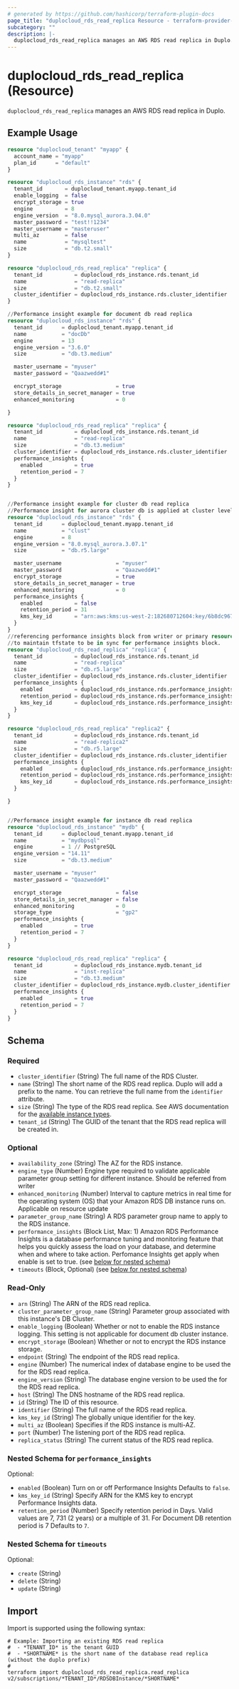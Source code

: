 ```yaml
---
# generated by https://github.com/hashicorp/terraform-plugin-docs
page_title: "duplocloud_rds_read_replica Resource - terraform-provider-duplocloud"
subcategory: ""
description: |-
  duplocloud_rds_read_replica manages an AWS RDS read replica in Duplo.
---
```


# duplocloud_rds_read_replica (Resource)

`duplocloud_rds_read_replica` manages an AWS RDS read replica in Duplo.

## Example Usage

```terraform
resource "duplocloud_tenant" "myapp" {
  account_name = "myapp"
  plan_id      = "default"
}

resource "duplocloud_rds_instance" "rds" {
  tenant_id       = duplocloud_tenant.myapp.tenant_id
  enable_logging  = false
  encrypt_storage = true
  engine          = 8
  engine_version  = "8.0.mysql_aurora.3.04.0"
  master_password = "test!!1234"
  master_username = "masteruser"
  multi_az        = false
  name            = "mysqltest"
  size            = "db.t2.small"
}

resource "duplocloud_rds_read_replica" "replica" {
  tenant_id          = duplocloud_rds_instance.rds.tenant_id
  name               = "read-replica"
  size               = "db.t2.small"
  cluster_identifier = duplocloud_rds_instance.rds.cluster_identifier
}

//Performance insight example for document db read replica
resource "duplocloud_rds_instance" "rds" {
  tenant_id      = duplocloud_tenant.myapp.tenant_id
  name           = "docDb"
  engine         = 13
  engine_version = "3.6.0"
  size           = "db.t3.medium"

  master_username = "myuser"
  master_password = "Qaazwedd#1"

  encrypt_storage                 = true
  store_details_in_secret_manager = true
  enhanced_monitoring             = 0

}

resource "duplocloud_rds_read_replica" "replica" {
  tenant_id          = duplocloud_rds_instance.rds.tenant_id
  name               = "read-replica"
  size               = "db.t3.medium"
  cluster_identifier = duplocloud_rds_instance.rds.cluster_identifier
  performance_insights {
    enabled          = true
    retention_period = 7
  }
}


//Performance insight example for cluster db read replica
//Performance insight for aurora cluster db is applied at cluster level
resource "duplocloud_rds_instance" "rds" {
  tenant_id      = duplocloud_tenant.myapp.tenant_id
  name           = "clust"
  engine         = 8
  engine_version = "8.0.mysql_aurora.3.07.1"
  size           = "db.r5.large"

  master_username                 = "myuser"
  master_password                 = "Qaazwedd#1"
  encrypt_storage                 = true
  store_details_in_secret_manager = true
  enhanced_monitoring             = 0
  performance_insights {
    enabled          = false
    retention_period = 31
    kms_key_id       = "arn:aws:kms:us-west-2:182680712604:key/6b8dc967-92bf-43de-a850-ee7b945260f8"
  }
}
//referencing performance insights block from writer or primary resource is must, 
//to maintain tfstate to be in sync for performance insights block.
resource "duplocloud_rds_read_replica" "replica" {
  tenant_id          = duplocloud_rds_instance.rds.tenant_id
  name               = "read-replica"
  size               = "db.r5.large"
  cluster_identifier = duplocloud_rds_instance.rds.cluster_identifier
  performance_insights {
    enabled          = duplocloud_rds_instance.rds.performance_insights.0.enabled
    retention_period = duplocloud_rds_instance.rds.performance_insights.0.retention_period
    kms_key_id       = duplocloud_rds_instance.rds.performance_insights.0.kms_key_id
  }
}

resource "duplocloud_rds_read_replica" "replica2" {
  tenant_id          = duplocloud_rds_instance.rds.tenant_id
  name               = "read-replica2"
  size               = "db.r5.large"
  cluster_identifier = duplocloud_rds_instance.rds.cluster_identifier
  performance_insights {
    enabled          = duplocloud_rds_instance.rds.performance_insights.0.enabled
    retention_period = duplocloud_rds_instance.rds.performance_insights.0.retention_period
    kms_key_id       = duplocloud_rds_instance.rds.performance_insights.0.kms_key_id
  }

}


//Performance insight example for instance db read replica
resource "duplocloud_rds_instance" "mydb" {
  tenant_id      = duplocloud_tenant.myapp.tenant_id
  name           = "mydbpsql"
  engine         = 1 // PostgreSQL
  engine_version = "14.11"
  size           = "db.t3.medium"

  master_username = "myuser"
  master_password = "Qaazwedd#1"

  encrypt_storage                 = false
  store_details_in_secret_manager = false
  enhanced_monitoring             = 0
  storage_type                    = "gp2"
  performance_insights {
    enabled          = true
    retention_period = 7
  }
}

resource "duplocloud_rds_read_replica" "replica" {
  tenant_id          = duplocloud_rds_instance.mydb.tenant_id
  name               = "inst-replica"
  size               = "db.t3.medium"
  cluster_identifier = duplocloud_rds_instance.mydb.cluster_identifier
  performance_insights {
    enabled          = true
    retention_period = 7
  }
}
```

<!-- schema generated by tfplugindocs -->
## Schema

### Required

- `cluster_identifier` (String) The full name of the RDS Cluster.
- `name` (String) The short name of the RDS read replica.  Duplo will add a prefix to the name.  You can retrieve the full name from the `identifier` attribute.
- `size` (String) The type of the RDS read replica.
See AWS documentation for the [available instance types](https://aws.amazon.com/rds/instance-types/).
- `tenant_id` (String) The GUID of the tenant that the RDS read replica will be created in.

### Optional

- `availability_zone` (String) The AZ for the RDS instance.
- `engine_type` (Number) Engine type required to validate applicable parameter group setting for different instance. Should be referred from writer
- `enhanced_monitoring` (Number) Interval to capture metrics in real time for the operating system (OS) that your Amazon RDS DB instance runs on. Applicable on resource update
- `parameter_group_name` (String) A RDS parameter group name to apply to the RDS instance.
- `performance_insights` (Block List, Max: 1) Amazon RDS Performance Insights is a database performance tuning and monitoring feature that helps you quickly assess the load on your database, and determine when and where to take action. Perfomance Insights get apply when enable is set to true. (see [below for nested schema](#nestedblock--performance_insights))
- `timeouts` (Block, Optional) (see [below for nested schema](#nestedblock--timeouts))

### Read-Only

- `arn` (String) The ARN of the RDS read replica.
- `cluster_parameter_group_name` (String) Parameter group associated with this instance's DB Cluster.
- `enable_logging` (Boolean) Whether or not to enable the RDS instance logging. This setting is not applicable for document db cluster instance.
- `encrypt_storage` (Boolean) Whether or not to encrypt the RDS instance storage.
- `endpoint` (String) The endpoint of the RDS read replica.
- `engine` (Number) The numerical index of database engine to be used the for the RDS read replica.
- `engine_version` (String) The database engine version to be used the for the RDS read replica.
- `host` (String) The DNS hostname of the RDS read replica.
- `id` (String) The ID of this resource.
- `identifier` (String) The full name of the RDS read replica.
- `kms_key_id` (String) The globally unique identifier for the key.
- `multi_az` (Boolean) Specifies if the RDS instance is multi-AZ.
- `port` (Number) The listening port of the RDS read replica.
- `replica_status` (String) The current status of the RDS read replica.

<a id="nestedblock--performance_insights"></a>
### Nested Schema for `performance_insights`

Optional:

- `enabled` (Boolean) Turn on or off Performance Insights Defaults to `false`.
- `kms_key_id` (String) Specify ARN for the KMS key to encrypt Performance Insights data.
- `retention_period` (Number) Specify retention period in Days. Valid values are 7, 731 (2 years) or a multiple of 31. For Document DB retention period is 7 Defaults to `7`.


<a id="nestedblock--timeouts"></a>
### Nested Schema for `timeouts`

Optional:

- `create` (String)
- `delete` (String)
- `update` (String)

## Import

Import is supported using the following syntax:

```shell
# Example: Importing an existing RDS read replica
#  - *TENANT_ID* is the tenant GUID
#  - *SHORTNAME* is the short name of the database read replica (without the duplo prefix)
#
terraform import duplocloud_rds_read_replica.read_replica v2/subscriptions/*TENANT_ID*/RDSDBInstance/*SHORTNAME*
```
